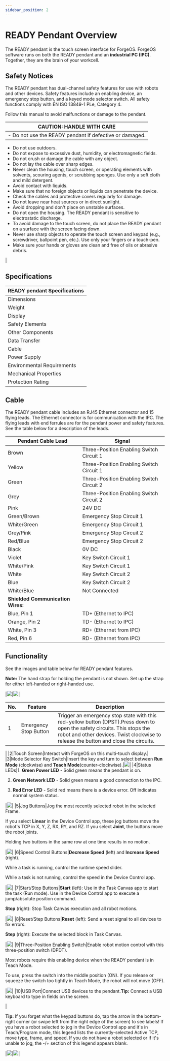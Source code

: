```yaml
---
sidebar_position: 2
---
```


# READY Pendant Overview

The READY pendant is the touch screen interface for ForgeOS. ForgeOS software runs on both the READY pendant and an **industrial PC \(IPC\)**. Together, they are the brain of your workcell.

## Safety Notices

The READY pendant has dual-channel safety features for use with robots and other devices. Safety features include an enabling device, an emergency stop button, and a keyed mode selector switch. All safety functions comply with EN ISO 13849-1 PLe, Category 4.

Follow this manual to avoid malfunctions or damage to the pendant.

|CAUTION: HANDLE WITH CARE|
|-------------------------|
|-   Do not use the READY pendant if defective or damaged.
-   Do not use outdoors.
-   Do not expose to excessive dust, humidity, or electromagnetic fields.
-   Do not crush or damage the cable with any object.
-   Do not lay the cable over sharp edges.
-   Never clean the housing, touch screen, or operating elements with solvents, scouring agents, or scrubbing sponges. Use only a soft cloth and mild detergent.
-   Avoid contact with liquids.
-   Make sure that no foreign objects or liquids can penetrate the device.
-   Check the cables and protective covers regularly for damage.
-   Do not leave near heat sources or in direct sunlight.
-   Avoid dropping and don't place on unstable surfaces.
-   Do not open the housing. The READY pendant is sensitive to electrostatic discharge.
-   To avoid damage to the touch screen, do not place the READY pendant on a surface with the screen facing down.
-   Never use sharp objects to operate the touch screen and keypad \(e.g., screwdriver, ballpoint pen, etc.\). Use only your fingers or a touch-pen.
-   Make sure your hands or gloves are clean and free of oils or abrasive debris.

|

## Specifications

|READY pendant Specifications|
|----------------------------|
|Dimensions|215\(W\) x 284\(H\) x 69\(D\) mm \(without mounting bracket\)|
|Weight|Approx. 1120 g|
|Display|10.1" TFT, Projected capacitive touch screen, multi-touch 800 x 1280 pixel \(16:10\) WXGA|
|Safety Elements|Emergency-stop button, 2 channels, IEC 60947-5-5 Compliant Enabling switch, 3 position, 2 channels, IEC 60947-5-8 Compliant Mode selector key switch, 2 positions \(two keys included\) \(Replacement keys: IDEC AS6-SK\)|
|Other Components|Membrane keypad, 18 buttons, 3 status LEDs|
|Data Transfer|Ethernet 10/100 Mbit/s communication \(internal RJ45 plug\) USB 2.0 transfer \(port\)|
|Cable|10 m, including 200 mm flying leads: RJ45 plug \(4 wires\) for Pendant communication 15 signal wires with ferrule ends|
|Power Supply|24V DC, up to 15 W consumption|
|Environmental Requirements|Operating temp: 0 °C to 45 °C Relative air humidity \(non-condensing\): 5 % to 95 % Vibration resistance according to IEC 60069-2-6 Shock resistance according to EN 61131-2|
|Mechanical Properties|Housing made of PPE/PE Dropworthiness: 1 m \(on industrial floor\), then at least IP54|
|Protection Rating|IP54|

## Cable

The READY pendant cable includes an RJ45 Ethernet connector and 15 flying leads. The Ethernet connector is for communication with the IPC. The flying leads with end ferrules are for the pendant power and safety features. See the table below for a description of the leads.

|Pendant Cable Lead|Signal|
|------------------|------|
|Brown|Three-Position Enabling Switch Circuit 1|
|Yellow|Three-Position Enabling Switch Circuit 1|
|Green|Three-Position Enabling Switch Circuit 2|
|Grey|Three-Position Enabling Switch Circuit 2|
|Pink|24V DC|
|Green/Brown|Emergency Stop Circuit 1|
|White/Green|Emergency Stop Circuit 1|
|Grey/Pink|Emergency Stop Circuit 2|
|Red/Blue|Emergency Stop Circuit 2|
|Black|0V DC|
|Violet|Key Switch Circuit 1|
|White/Pink|Key Switch Circuit 1|
|White|Key Switch Circuit 2|
|Blue|Key Switch Circuit 2|
|White/Blue|Not Connected|
|**Shielded Communication Wires:**|
|Blue, Pin 1|TD+ \(Ethernet to IPC\)|
|Orange, Pin 2|TD- \(Ethernet to IPC\)|
|White, Pin 3|RD+ \(Ethernet from IPC\)|
|Red, Pin 6|RD- \(Ethernet from IPC\)|

## Functionality

See the images and table below for READY pendant features.

**Note:** The hand strap for holding the pendant is not shown. Set up the strap for either left-handed or right-handed use.

|![](../Images/UserManualIntro/ReadyPendant-Front.png)|![](../Images/UserManualIntro/ReadyPendant-Front.png)|

|No.|Feature|Description|
|---|-------|-----------|
|1|Emergency Stop Button|Trigger an emergency stop state with this red-yellow button \(DPST\).Press down to open the safety circuits. This stops the robot and other devices. Twist clockwise to release the button and close the circuits.

|
|2|Touch Screen|Interact with ForgeOS on this multi-touch display.|
|3|Mode Selector Key Switch|Insert the key and turn to select between **Run Mode** \(clockwise\) and **Teach Mode**\(counter-clockwise\).|![](../Images/UserManualIntro/ReadyPendant-Front.png)|
|4|Status LEDs|1. **Green Power LED** - Solid green means the pendant is on.

 2. **Green Network LED** - Solid green means a good connection to the IPC.

 3. **Red Error LED** - Solid red means there is a device error. Off indicates normal system status.

|![](../Images/UserManualIntro/ReadyPendant-Front.png)|
|5|Jog Buttons|Jog the most recently selected robot in the selected Frame.

 If you select **Linear** in the Device Control app, these jog buttons move the robot's TCP in X, Y, Z, RX, RY, and RZ. If you select **Joint**, the buttons move the robot joints.

 Holding two buttons in the same row at one time results in no motion.

|![](../Images/UserManualIntro/ReadyPendant-Front.png)|
|6|Speed Control Buttons|**Decrease Speed** \(left\) and **Increase Speed** \(right\).

 While a task is running, control the runtime speed slider.

 While a task is not running, control the speed in the Device Control app.

|![](../Images/UserManualIntro/ReadyPendant-Front.png)|
|7|Start/Stop Buttons|**Start** \(left\): Use in the Task Canvas app to start the task \(Run mode\). Use in the Device Control app to execute a jump/absolute position command.

 **Stop** \(right\): Stop Task Canvas execution and all robot motions.

|![](../Images/UserManualIntro/ReadyPendant-Front.png)|
|8|Reset/Step Buttons|**Reset** \(left\): Send a reset signal to all devices to fix errors.

 **Step** \(right\): Execute the selected block in Task Canvas.

|![](../Images/UserManualIntro/ReadyPendant-Front.png)|
|9|Three-Position Enabling Switch|Enable robot motion control with this three-position switch \(DPDT\).

 Most robots require this enabling device when the READY pendant is in Teach Mode.

 To use, press the switch into the middle position \(ON\). If you release or squeeze the switch too tightly in Teach Mode, the robot will not move \(OFF\).

|![](../Images/UserManualIntro/ReadyPendant-Front.png)|
|10|USB Port|Connect USB devices to the pendant.**Tip:** Connect a USB keyboard to type in fields on the screen.

|

**Tip:** If you forget what the keypad buttons do, tap the arrow in the bottom-right corner \(or swipe left from the right edge of the screen\) to see labels! If you have a robot selected to jog in the Device Control app and it's in Teach/Program mode, this legend lists the currently-selected Active TCP, move type, frame, and speed. If you do not have a robot selected or if it's unable to jog, the -/+ section of this legend appears blank.

|![](../Images/UserManualIntro/ReadyPendant-Front.png)|![](../Images/UserManualIntro/ReadyPendant-Front.png)|

